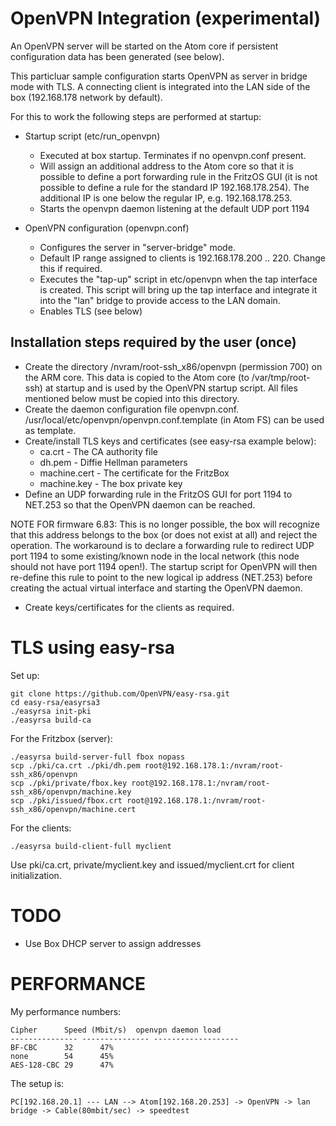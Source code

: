 OpenVPN Integration (experimental)
==================================

An OpenVPN server will be started on the Atom core if persistent configuration data
has been generated (see below).

This particluar sample configuration starts OpenVPN as server in bridge mode
with TLS. A connecting client is integrated into the LAN side of the box 
(192.168.178 network by default).

For this to work the following steps are performed at startup:

- Startup script (etc/run_openvpn)
	- Executed at box startup. Terminates if no openvpn.conf present.
	- Will assign an additional address to the Atom core so that it
	  is possible to define a port forwarding rule in the FritzOS GUI
	  (it is not possible to define a rule for the standard IP 192.168.178.254).
	  The additional IP is one below the regular IP, e.g. 192.168.178.253.
	- Starts the openvpn daemon listening at the default UDP port 1194

- OpenVPN configuration (openvpn.conf)
	- Configures the server in "server-bridge" mode.
	- Default IP range assigned to clients is 192.168.178.200 .. 220. Change this
	  if required.
	- Executes the "tap-up" script in etc/openvpn when the tap interface is created.
	  This script will bring up the tap interface and integrate it into the "lan"
	  bridge to provide access to the LAN domain.
	- Enables TLS (see below)

Installation steps required by the user (once)
----------------------------------------------
- Create the directory /nvram/root-ssh_x86/openvpn (permission 700) on the ARM core.
  This data is copied to the Atom core (to /var/tmp/root-ssh) at startup and is used
  by the OpenVPN startup script.
  All files mentioned below must be copied into this directory.
- Create the daemon configuration file openvpn.conf.
  /usr/local/etc/openvpn/openvpn.conf.template (in Atom FS) can be used as template.
- Create/install TLS keys and certificates (see easy-rsa example below):
	- ca.crt 	- The CA authority file
	- dh.pem 	- Diffie Hellman parameters
	- machine.cert	- The certificate for the FritzBox
	- machine.key	- The box private key
- Define an UDP forwarding rule in the FritzOS GUI for port 1194 to NET.253 so that
  the OpenVPN daemon can be reached.

NOTE FOR firmware 6.83: This is no longer possible, the box will recognize that this address
	belongs to the box (or does not exist at all) and reject the operation.
	The workaround is to declare a forwarding rule to redirect UDP 
	port 1194 to some existing/known node in the local network (this node should not have port 1194
	open!).
	The startup script for OpenVPN will then re-define this rule to point to the new
	logical ip address (NET.253) before creating the actual virtual interface and starting the
	OpenVPN daemon.

- Create keys/certificates for the clients as required.


TLS using easy-rsa
==================

Set up:

	git clone https://github.com/OpenVPN/easy-rsa.git
	cd easy-rsa/easyrsa3
	./easyrsa init-pki
	./easyrsa build-ca

For the Fritzbox (server):

	./easyrsa build-server-full fbox nopass
	scp ./pki/ca.crt ./pki/dh.pem root@192.168.178.1:/nvram/root-ssh_x86/openvpn
	scp ./pki/private/fbox.key root@192.168.178.1:/nvram/root-ssh_x86/openvpn/machine.key
	scp ./pki/issued/fbox.crt root@192.168.178.1:/nvram/root-ssh_x86/openvpn/machine.cert

For the clients:

	./easyrsa build-client-full myclient

Use pki/ca.crt, private/myclient.key and issued/myclient.crt for client initialization.

TODO
====
- Use Box DHCP server to assign addresses


PERFORMANCE
===========

My performance numbers:

	Cipher		Speed (Mbit/s)	openvpn daemon load
	---------------	---------------	-------------------
	BF-CBC		32 		47%
	none		54		45%
	AES-128-CBC	29		47%
	

The setup is:

	PC[192.168.20.1] --- LAN --> Atom[192.168.20.253] -> OpenVPN -> lan bridge -> Cable(80mbit/sec) -> speedtest

